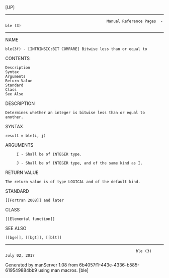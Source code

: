 [UP]

-----------------------------------------------------------------------------------------------------------------------------------
                                                 Manual Reference Pages  - ble (3)
-----------------------------------------------------------------------------------------------------------------------------------
                                                                 
NAME

    ble(3f) - [INTRINSIC:BIT COMPARE] Bitwise less than or equal to

CONTENTS

    Description
    Syntax
    Arguments
    Return Value
    Standard
    Class
    See Also

DESCRIPTION

    Determines whether an integer is bitwise less than or equal to another.

SYNTAX

    result = ble(i, j)

ARGUMENTS

         I - Shall be of INTEGER type.

         J - Shall be of INTEGER type, and of the same kind as I.

RETURN VALUE

    The return value is of type LOGICAL and of the default kind.

STANDARD

    [[Fortran 2008]] and later

CLASS

    [[Elemental function]]

SEE ALSO

    [[bge]], [[bgt]], [[blt]]

-----------------------------------------------------------------------------------------------------------------------------------

                                                              ble (3)                                                 July 02, 2017

Generated by manServer 1.08 from 6b4057f1-443e-4336-b585-619549884bb9 using man macros.
                                                               [ble]
